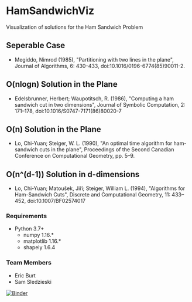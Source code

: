 # HamSandwichViz
Visualization of solutions for the Ham Sandwich Problem

## Seperable Case
- Megiddo, Nimrod (1985), "Partitioning with two lines in the plane", Journal of Algorithms, 6: 430–433, doi:10.1016/0196-6774(85)90011-2.

## O(nlogn) Solution in the Plane
- Edelsbrunner, Herbert; Waupotitsch, R. (1986), "Computing a ham sandwich cut in two dimensions", Journal of Symbolic Computation, 2: 171–178, doi:10.1016/S0747-7171(86)80020-7

## O(n) Solution in the Plane
- Lo, Chi-Yuan; Steiger, W. L. (1990), "An optimal time algorithm for ham-sandwich cuts in the plane", Proceedings of the Second Canadian Conference on Computational Geometry, pp. 5–9.

## O(n^(d-1)) Solution in d-dimensions
- Lo, Chi-Yuan; Matoušek, Jiří; Steiger, William L. (1994), "Algorithms for Ham-Sandwich Cuts", Discrete and Computational Geometry, 11: 433–452, doi:10.1007/BF02574017

### Requirements
- Python 3.7+
    - numpy 1.16.*
    - matplotlib 1.16.*
    - shapely 1.6.4

### Team Members
- Eric Burt
- Sam Sledzieski

[![Binder](https://mybinder.org/badge_logo.svg)](https://mybinder.org/v2/gh/samsledje/HamSandwichViz/master?filepath=HamSandwich.ipynb)

